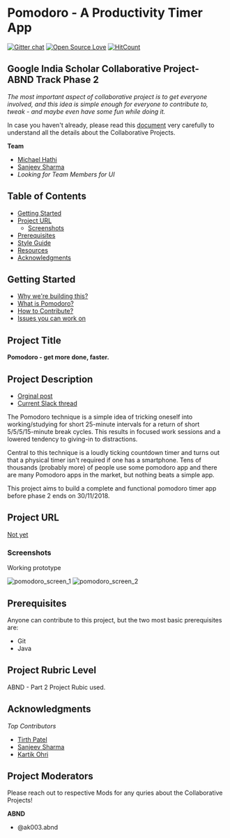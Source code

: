 # Pomodoro - A Productivity Timer App
[![Gitter chat](https://badges.gitter.im/gitterHQ/gitter.png)](https://gitter.im/android-productivity-timer-tametu-app/tametu) [![Open Source Love](https://badges.frapsoft.com/os/v2/open-source.svg?v=103)](https://github.com/ellerbrock/open-source-badges/) [![HitCount](http://hits.dwyl.io/google-udacity-india-scholars//{project}.svg)](http://hits.dwyl.io/google-udacity-india-scholars//{project})
## Google India Scholar Collaborative Project- ABND Track Phase 2

_The most important aspect of collaborative project is to get everyone involved, and this idea is simple enough for everyone to contribute to, tweak - and maybe even have some fun while doing it._

In case you haven't already, please read this [document](https://docs.google.com/document/d/18UC6AAfdgcLLZzuGO_unUlZwc2kBYZqBRogmjDK3Ysc/edit?usp=sharing) very carefully to understand all the details about the Collaborative Projects.

**Team**
- [Michael Hathi](https://github.com/numerative/)
- [Sanjeev Sharma](https://github.com/thedevelopersanjeev)
- _Looking for Team Members for UI_

## Table of Contents

- [Getting Started](#getting-started)
- [Project URL](#project-url)
  - [Screenshots](#screenshots)
- [Prerequisites](#prerequisites)
- [Style Guide](#style-guide)
- [Resources](#resources)
- [Acknowledgments](#acknowledgments)

## Getting Started
- [Why we're building this?](https://discussions.udacity.com/t/my-collaborative-project-idea/618377)
- [What is Pomodoro?](https://en.wikipedia.org/wiki/Pomodoro_Technique)
- [How to Contribute?](Contributing.md)
- [Issues you can work on](https://github.com/google-udacity-india-scholars/abnd-track-pomodoro-timer-app/issues)


## Project Title
**Pomodoro - get more done, faster.**

## Project Description
- [Orginal post](https://discussions.udacity.com/t/my-collaborative-project-idea/618377)
- [Current Slack thread](https://googleindiascholars.slack.com/archives/GD96L4VA4/p1539274648000100)

The Pomodoro technique  is a simple idea of tricking oneself into working/studying for short 25-minute intervals for a return of short 5/5/5/15-minute break cycles. This results in focused work sessions and a lowered tendency to giving-in to distractions.

Central to this technique is a loudly ticking countdown timer and turns out that a physical timer isn't required if one has a smartphone. Tens of thousands (probably more) of people use some pomodoro app and there are many Pomodoro apps in the market, but nothing beats a simple app.

This project aims to build a complete and functional pomodoro timer app before phase 2 ends on 30/11/2018.


## Project URL
[Not yet](#)

### Screenshots
Working prototype

![pomodoro_screen_1](https://user-images.githubusercontent.com/28054527/48408222-cef67300-e75e-11e8-8f81-5d210ee7db62.png) ![pomodoro_screen_2](https://user-images.githubusercontent.com/28054527/48408224-cef67300-e75e-11e8-9a7f-7f139063ca0c.png)

## Prerequisites
Anyone can contribute to this project, but the two most basic prerequisites are:
- Git
- Java

## Project Rubric Level
ABND - Part 2 Project Rubic used.

## Acknowledgments
*Top Contributors*

- [Tirth Patel](https://github.com/piedcipher)
- [Sanjeev Sharma](https://github.com/thedevelopersanjeev)
- [Kartik Ohri](https://github.com/kartikohri1712)

## Project Moderators

Please reach out to respective Mods for any quries about the Collaborative Projects!

**ABND** 
- @ak003.abnd